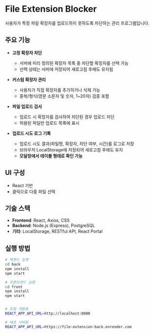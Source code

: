 # File Extension Blocker

사용자가 특정 파일 확장자를 업로드하지 못하도록 차단하는 관리 프로그램입니다.

## 주요 기능

- **고정 확장자 차단**
  - 서버에 미리 정의된 확장자 목록 중 차단할 확장자를 선택 가능
  - 선택 상태는 서버에 저장되어 새로고침 후에도 유지됨

- **커스텀 확장자 관리**
  - 사용자가 직접 확장자를 추가하거나 삭제 가능
  - 중복/형식(영문 소문자 및 숫자, 1~20자) 검증 포함

- **파일 업로드 검사**
  - 업로드 시 확장자를 검사하여 차단된 경우 업로드 차단
  - 허용된 파일만 업로드 목록에 표시

- **업로드 시도 로그 기록**
  - 업로드 시도 결과(파일명, 확장자, 차단 여부, 시간)를 로그로 저장
  - 브라우저 LocalStorage에 저장되어 새로고침 후에도 유지
  - **모달창에서 테이블 형태로 확인 가능**

## UI 구성

- React 기반
- 클릭으로 다중 파일 선택

## 기술 스택

- **Frontend**: React, Axios, CSS
- **Backend**: Node.js (Express), PostgreSQL
- **기타**: LocalStorage, RESTful API, React Portal

## 실행 방법

```bash
# 백엔드 실행
cd back
npm install
npm start

# 프론트엔드 실행
cd front
npm install
npm start


# 로컬 개발용
REACT_APP_API_URL=http://localhost:8000

# 배포 서버용
REACT_APP_API_URL=https://file-extension-back.onrender.com
